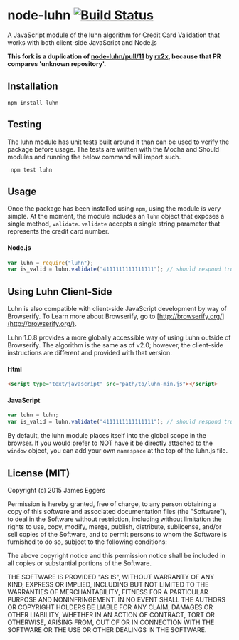 node-luhn [![Build Status](https://secure.travis-ci.org/JamesEggers1/node-luhn.png)](http://travis-ci.org/JamesEggers1/node-luhn)
=============

A JavaScript module of the luhn algorithm for Credit Card Validation that works with both client-side JavaScript and Node.js 

**This fork is a duplication of [node-luhn/pull/11](https://github.com/JamesEggers1/node-luhn/pull/11) by [rx2x](https://github.com/rx2x), because that PR compares 'unknown repository'.**

## Installation ##

    npm install luhn

## Testing ##

The luhn module has unit tests built around it than can be used to verify the package before usage.  The tests are written with the Mocha and Should modules and running the below command will import such.  

     npm test luhn

## Usage ##

Once the package has been installed using `npm`, using the module is very simple.  At the moment, the module includes an `luhn` object that exposes a single method, `validate`.  `validate` accepts a single string parameter that represents the credit card number.

#### Node.js ####

```javascript
var luhn = require("luhn");
var is_valid = luhn.validate("4111111111111111"); // should respond true.
```

## Using Luhn Client-Side ##
Luhn is also compatible with client-side JavaScript development by way of Browserify.  To Learn more about Browserify, go to [http://browserify.org/](http://browserify.org/).

Luhn 1.0.8 provides a more globally accessible way of using Luhn outside of Browserify.  The algorithm is the same as of v2.0; however, the client-side instructions are different and provided with that version.

#### Html ####

```html
<script type="text/javascript" src="path/to/luhn-min.js"></script>
```

#### JavaScript ####

```javascript
var luhn = luhn;
var is_valid = luhn.validate("4111111111111111"); // should respond true.
```

By default, the luhn module places itself into the global scope in the browser.  If you would prefer to NOT have it be directly attached to the `window` object, you can add your own `namespace` at the top of the luhn.js file.


## License (MIT) ##

Copyright (c) 2015 James Eggers

Permission is hereby granted, free of charge, to any person obtaining a copy of this software and associated documentation files (the "Software"), to deal in the Software without restriction, including without limitation the rights to use, copy, modify, merge, publish, distribute, sublicense, and/or sell copies of the Software, and to permit persons to whom the Software is furnished to do so, subject to the following conditions:

The above copyright notice and this permission notice shall be included in all copies or substantial portions of the Software.

THE SOFTWARE IS PROVIDED "AS IS", WITHOUT WARRANTY OF ANY KIND, EXPRESS OR IMPLIED, INCLUDING BUT NOT LIMITED TO THE WARRANTIES OF MERCHANTABILITY, FITNESS FOR A PARTICULAR PURPOSE AND NONINFRINGEMENT. IN NO EVENT SHALL THE AUTHORS OR COPYRIGHT HOLDERS BE LIABLE FOR ANY CLAIM, DAMAGES OR OTHER LIABILITY, WHETHER IN AN ACTION OF CONTRACT, TORT OR OTHERWISE, ARISING FROM, OUT OF OR IN CONNECTION WITH THE SOFTWARE OR THE USE OR OTHER DEALINGS IN THE SOFTWARE.
